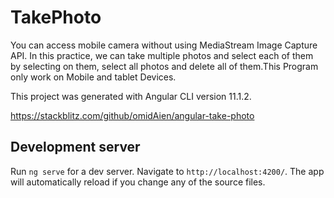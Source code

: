 # TakePhoto

You can access mobile camera without using MediaStream Image Capture API. In this practice, we can take multiple photos and select each of them by selecting on them, select all photos and delete all of them.This Program only work on Mobile and tablet Devices.

This project was generated with Angular CLI version 11.1.2.

https://stackblitz.com/github/omidAien/angular-take-photo

## Development server

Run `ng serve` for a dev server. Navigate to `http://localhost:4200/`. The app will automatically reload if you change any of the source files.

